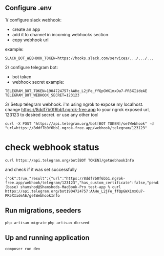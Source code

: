 ## Configure .env
1/ configure slack webhook:
- create an app
- add it to channel in incoming webhooks section
- copy webhook url

example:
```
SLACK_BOT_WEBHOOK_TOKEN=https://hooks.slack.com/services/.../.../...
```

2/ configure telegram bot:
- bot token
- webhook secret
example:
```
TELEGRAM_BOT_TOKEN=1904724757:AAHe_L2jFe_ffQpGWX1mxOu7-PR5XIideAE
TELEGRAM_BOT_WEBHOOK_SECRET=123123
```

3/ Setup telegram webhook.
i'm using ngrok to expose my localhost.
change https://8ddf7b0f6bb1.ngrok-free.app to your ngrok exposed url,
123123 to desired secret.
or use any other tool
```
curl -X POST "https://api.telegram.org/bot[BOT TOKEN]/setWebhook" -d "url=https://8ddf7b0f6bb1.ngrok-free.app/webhook/telegram/123123"
```
# check webhook status
```
curl https://api.telegram.org/bot[BOT TOKEN]/getWebhookInfo
```
and check if it was set successfully
```
{"ok":true,"result":{"url":"https://8ddf7b0f6bb1.ngrok-free.app/webhook/telegram/123123","has_custom_certificate":false,"pending_update_count":0,"max_connections":40,"ip_address":"3.125.102.39"}}%   (base) shamshod@Shamshods-MacBook-Pro test-app % curl https://api.telegram.org/bot1904724757:AAHe_L2jFe_ffQpGWX1mxOu7-PR5XIideAE/getWebhookInfo
```

## Run migrations, seeders
```php artisan migrate```
```php artisan db:seed```

## Up and running application
```composer run dev```
